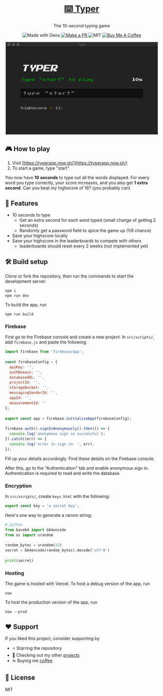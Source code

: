 <h1 align="center"><a href="https://typerapp.now.sh/">⌨️ Typer</a></h1>

<p align="center">The 10-second typing game</p>

<p align="center">
  <img src="https://img.shields.io/badge/Made%20With-JavaScript-black?style=flat-square&" alt="Made with Deno" />
  <a href="http://makeapullrequest.com/">
    <img src="https://img.shields.io/badge/PRs-welcome-brightgreen.svg?style=flat-square" alt="Make a PR" />
  </a>
  <img src="https://img.shields.io/github/license/ninest/typer?style=flat-square" alt="MIT" />
  <a href="https://www.buymeacoffee.com/ninest">
    <img src="https://img.shields.io/badge/Donate-Buy%20Me%20A%20Coffee-orange.svg?style=flat-square" alt="Buy Me A Coffee">
  </a>
</p>

<p align="center"><a href="https://typerapp.now.sh/"><img width="500" alt="demo" src="./readme-assets/demo.gif"></a></p>

## 🎮 How to play
1. Visit [https://typerapp.now.sh/](https://typerapp.now.sh/)
2. To start a game, type "start"

You now have **10 seconds** to type out all the words displayed. For every word you type correctly, your score increases, and you also get **1 extra second**. Can you beat my highscore of 16? (you probably can)

## 🚀 Features
- 10 seconds to type
  - Get an extra second for each word typed (small change of getting 2 seconds)
  - Randomly get a password field to spice the game up (1/6 chance)
- Save your highscore locally
- Save your highscore in the leaderboards to compete with others
  - leaderboards should reset every 2 weeks (not implemented yet)

## 🛠 Build setup
Clone or fork the repository, then run the commands to start the development server:

```
npm i
npm run dev
```

To build the app, run

```
npm run build
```

### Firebase
First go to the Firebase console and create a new project. In `src/scripts/`, add `firebase.js` and paste the following:

```js
import firebase from 'firebase/app';

const firebaseConfig = {
  apiKey: '',
  authDomain: '',
  databaseURL: '',
  projectId: '',
  storageBucket: '',
  messagingSenderId: '',
  appId: '',
  measurementId: ''
};

export const app = firebase.initializeApp(firebaseConfig);

firebase.auth().signInAnonymously().then(() => {
  console.log('anonymous sign in successful');
}).catch((err) => {
  console.log('error in sign in: ', err);
});
```

Fill up your details accordingly. Find these details on the Firebase console.

After this, go to the "Authentication" tab and enable anonymous sign in. Authentication is required to read and write the database.

### Encryption
In `src/scripts/`, create `keys.html` with the following:

```js
export const key = 'a secret key';
```

Here's one way to generate a ranom string:

```python
# python
from base64 import b64encode
from os import urandom

random_bytes = urandom(32)
secret = b64encode(random_bytes).decode('utf-8')

print(secret)
```

### Hosting

The game is hosted with Vercel. To host a debug version of the app, run

```
now
```

To host the production version of the app, run

```
now --prod
```

## ♥️ Support
If you liked this project, consider supporting by
- ⭐️ Starring the repository
- 🎒 Checking out my other [projects](https://github.com/ninest)
- ☕️ Buying me [coffee](https://www.buymeacoffee.com/ninest)

## 📜 License
MIT